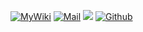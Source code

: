 <!--<img align="center" src="./figs/hello_world.gif" alt="Hello world">

<img align="right" alt="light" width="40" src="https://cdn.pixabay.com/animation/2022/10/12/22/41/22-41-33-918_512.gif">-->
<!--
<p align="center"> 
  <img src="https://profile-counter.glitch.me/eastsheng/count.svg" />
  <br>Visitor count
</p>
-->

<!--## Hi there 👋  -->

[![MyWiki](https://img.shields.io/badge/Docs-MyWiki-blue)](https://eastsheng.github.io/MyWikiSite)
[![Mail](https://img.shields.io/badge/email-eastsheng@hotmail.com-red)](mailto:eastsheng@hotmail.com)
![](https://komarev.com/ghpvc/?username=eastsheng&label=PROFILE+VIEWS)
[![Github](https://img.shields.io/github/followers/eastsheng?label=Github&style=social)](https://github.com/eastsheng)

<!--
[![GitHub Streak](https://github-readme-streak-stats.herokuapp.com/?user=eastsheng)](https://git.io/streak-stats)


<img align="center" width="50%" src="https://github-readme-stats.vercel.app/api?username=eastsheng&&show_icons=true&theme=radical&line_height=31.8&v=5&count_private=true" alt="eastsheng's GitHub Stats" />
-->
